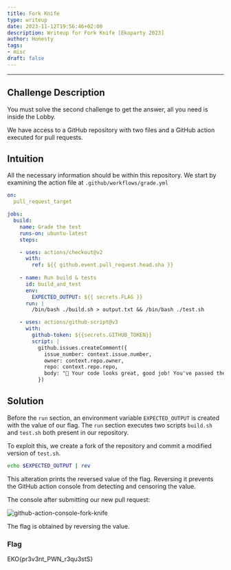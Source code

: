 ```yaml
---
title: Fork Knife
type: writeup
date: 2023-11-12T19:56:46+02:00 
description: Writeup for Fork Knife [Ekoparty 2023]
author: Honesty
tags:
- misc
draft: false
---
```

___

## Challenge Description

You must solve the second challenge to get the answer, all you need is inside the Lobby.

We have access to a GitHub repository with two files and a GitHub action executed for pull requests.

## Intuition

All the necessary information should be within this repository. We start by examining the action file at `.github/workflows/grade.yml`

```yml
on:
  pull_request_target

jobs:
  build:
    name: Grade the test
    runs-on: ubuntu-latest
    steps:

    - uses: actions/checkout@v2
      with:
        ref: ${{ github.event.pull_request.head.sha }}
        
    - name: Run build & tests
      id: build_and_test
      env: 
        EXPECTED_OUTPUT: ${{ secrets.FLAG }}
      run: |
        /bin/bash ./build.sh > output.txt && /bin/bash ./test.sh

    - uses: actions/github-script@v3
      with:
        github-token: ${{secrets.GITHUB_TOKEN}}
        script: |
          github.issues.createComment({
            issue_number: context.issue.number,
            owner: context.repo.owner,
            repo: context.repo.repo,
            body: "👋 Your code looks great, good job! You've passed the exam!"
          })
```

## Solution

Before the `run` section, an environment variable `EXPECTED_OUTPUT` is created with the value of our flag.
The `run` section executes two scripts `build.sh` and `test.sh` both present in our repository.

To exploit this, we create a fork of the repository and commit a modified version of `test.sh`.

```sh
echo $EXPECTED_OUTPUT | rev
```

This alteration prints the reversed value of the flag. Reversing it prevents the GitHub action console from detecting and censoring the value.

The console after submitting our new pull request:

![github-action-console-fork-knife](/images/ekoparty_2023/fork-knife-console.png)

The flag is obtained by reversing the value.

### Flag

EKO{pr3v3nt_PWN_r3qu3stS}
